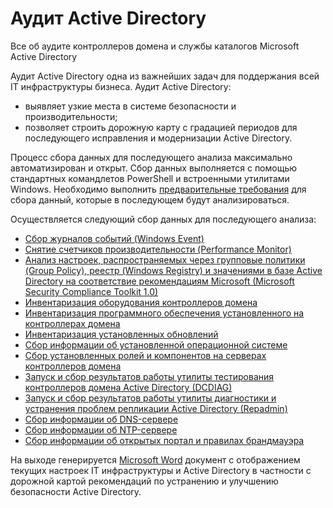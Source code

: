 # Аудит Active Directory

Все об аудите контроллеров домена и службы каталогов Microsoft Active Directory

Аудит Active Directory одна из важнейших задач для поддержания всей IT инфраструктуры бизнеса. 
Аудит Active Directory:
- выявляет узкие места в системе безопасности и производительности;
- позволяет строить дорожную карту с градацией периодов для последующего исправления и модернизации Active Directory.

Процесс сбора данных для последующего анализа максимально автоматизирован и открыт. Сбор данных выполняется с помощью стандартных командлетов PowerShell и встроенными утилитами Windows.
Необходимо выполнить [предварительные требования](/Prerequisite/) для сбора данный, которые в последующем будут анализироваться.

Осуществляется следующий сбор данных для последующего анализа:
- [Сбор журналов событий (Windows Event)](/WindowsEvent/)
- [Снятие счетчиков производительности (Performance Monitor)](/PerformanceMonitor/)
- [Анализ настроек, распространяемых через групповые политики (Group Policy), реестр (Windows Registry) и значениями в базе Active Directory на соответствие рекомендациям Microsoft (Microsoft Security Compliance Toolkit 1.0)](/Baseline/)
- [Инвентаризация оборудования контроллеров домена](/InventoryHardware/)
- [Инвентаризация программного обеспечения установленного на контроллерах домена](/InventorySoftware/)
- [Инвентаризация установленных обновлений](/InventoryUpdate/)
- [Сбор информации об установленной операционной системе](/InfoOS/)
- [Сбор установленных ролей и компонентов на серверах контроллеров домена](/Features/)
- [Запуск и сбор результатов работы утилиты тестирования контроллеров домена Active Directory (DCDIAG)](/DCDIAG/)
- [Запуск и сбор результатов работы утилиты диагностики и устранения проблем репликации Active Directory (Repadmin)](/Repadmin/)
- [Сбор информации об DNS-сервере](/DNS/)
- [Сбор информации об NTP-сервере](/NTP/)
- [Сбор информации об открытых портал и правилах брандмауэра](/Firewall/)

На выходе генерируется [Microsoft Word](/Report/) документ с отображением текущих настроек IT инфраструктуры и Active Directory в частности с дорожной картой рекомендаций по устранению и улучшению безопасности Active Directory.